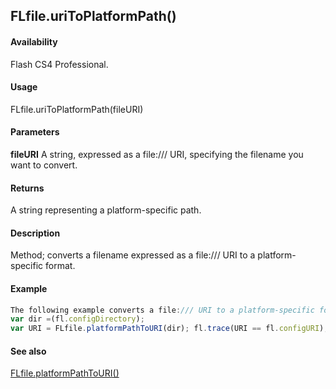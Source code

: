 ## FLfile.uriToPlatformPath()

#### Availability

Flash CS4 Professional.

#### Usage

FLfile.uriToPlatformPath(fileURI)

#### Parameters

**fileURI** A string, expressed as a file:/// URI, specifying the filename you want to convert.

#### Returns

A string representing a platform-specific path.

#### Description

Method; converts a filename expressed as a file:/// URI to a platform-specific format.

#### Example

```javascript
The following example converts a file:/// URI to a platform-specific format:
var dir =(fl.configDirectory);
var URI = FLfile.platformPathToURI(dir); fl.trace(URI == fl.configURI); // displays "true"

```
#### See also

[FLfile.platformPathToURI()](#!wielmic/developers-animatesdk-docs/test/FLfile_object/FLfile10.md)
